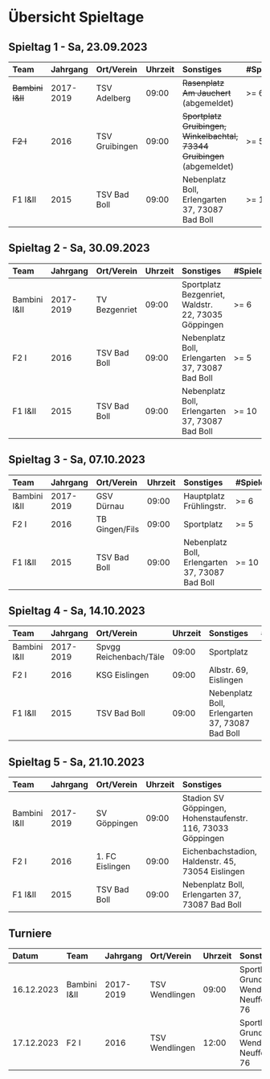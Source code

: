 # Übersicht Spieltage

## Spieltag 1 - Sa, 23.09.2023

| Team             | Jahrgang  | Ort/Verein     | Uhrzeit | Sonstiges                                                               | #Spieler |
| :--------------- | :-------- | :------------- | :------ | :---------------------------------------------------------------------- | :------- |
| ~~Bambini I&II~~ | 2017-2019 | TSV Adelberg   | 09:00   | ~~Rasenplatz Am Jauchert~~ (abgemeldet)                                 | >= 6     |
| ~~F2 I~~         | 2016      | TSV Gruibingen | 09:00   | ~~Sportplatz Gruibingen, Winkelbachtal, 73344 Gruibingen~~ (abgemeldet) | >= 5     |
| F1 I&II          | 2015      | TSV Bad Boll   | 09:00   | Nebenplatz Boll, Erlengarten 37, 73087 Bad Boll                         | >= 10    |

## Spieltag 2 - Sa, 30.09.2023

| Team         | Jahrgang  | Ort/Verein    | Uhrzeit | Sonstiges                                           | #Spieler |
| :----------- | :-------- | :------------ | :------ | :-------------------------------------------------- | :------- |
| Bambini I&II | 2017-2019 | TV Bezgenriet | 09:00   | Sportplatz Bezgenriet, Waldstr. 22, 73035 Göppingen | >= 6     |
| F2 I         | 2016      | TSV Bad Boll  | 09:00   | Nebenplatz Boll, Erlengarten 37, 73087 Bad Boll     | >= 5     |
| F1 I&II      | 2015      | TSV Bad Boll  | 09:00   | Nebenplatz Boll, Erlengarten 37, 73087 Bad Boll     | >= 10    |

## Spieltag 3 - Sa, 07.10.2023

| Team         | Jahrgang  | Ort/Verein     | Uhrzeit | Sonstiges                                       | #Spieler |
| :----------- | :-------- | :------------- | :------ | :---------------------------------------------- | :------- |
| Bambini I&II | 2017-2019 | GSV Dürnau     | 09:00   | Hauptplatz Frühlingstr.                         | >= 6     |
| F2 I         | 2016      | TB Gingen/Fils | 09:00   | Sportplatz                                      | >= 5     |
| F1 I&II      | 2015      | TSV Bad Boll   | 09:00   | Nebenplatz Boll, Erlengarten 37, 73087 Bad Boll | >= 10    |

## Spieltag 4 - Sa, 14.10.2023

| Team         | Jahrgang  | Ort/Verein             | Uhrzeit | Sonstiges                                       | #Spieler |
| :----------- | :-------- | :--------------------- | :------ | :---------------------------------------------- | :------- |
| Bambini I&II | 2017-2019 | Spvgg Reichenbach/Täle | 09:00   | Sportplatz                                      | >= 6     |
| F2 I         | 2016      | KSG Eislingen          | 09:00   | Albstr. 69, Eislingen                           | >= 5     |
| F1 I&II      | 2015      | TSV Bad Boll           | 09:00   | Nebenplatz Boll, Erlengarten 37, 73087 Bad Boll | >= 10    |

## Spieltag 5 - Sa, 21.10.2023

| Team         | Jahrgang  | Ort/Verein      | Uhrzeit | Sonstiges                                                   | #Spieler |
| :----------- | :-------- | :-------------- | :------ | :---------------------------------------------------------- | :------- |
| Bambini I&II | 2017-2019 | SV Göppingen    | 09:00   | Stadion SV Göppingen, Hohenstaufenstr. 116, 73033 Göppingen | >= 6     |
| F2 I         | 2016      | 1. FC Eislingen | 09:00   | Eichenbachstadion, Haldenstr. 45, 73054 Eislingen           | >= 5     |
| F1 I&II      | 2015      | TSV Bad Boll    | 09:00   | Nebenplatz Boll, Erlengarten 37, 73087 Bad Boll             | >= 10    |

## Turniere

| Datum      | Team         | Jahrgang  | Ort/Verein     | Uhrzeit | Sonstiges                                           | #Spieler |
| :--------- | :----------- | :-------- | :------------- | :------ | :-------------------------------------------------- | :------- |
| 16.12.2023 | Bambini I&II | 2017-2019 | TSV Wendlingen | 09:00   | Sporthalle im Grund in Wendlingen, Neuffenstraße 76 | >= 6     |
| 17.12.2023 | F2 I         | 2016      | TSV Wendlingen | 12:00   | Sporthalle im Grund in Wendlingen, Neuffenstraße 76 | >= 5     |
